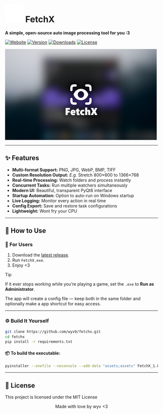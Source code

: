 # <img src="docs/images/icon-32.png" width="60" alt="Icon"> FetchX

**A simple, open-source auto image processing tool for you :3**

[![Website](https://img.shields.io/badge/Website-wyv9.github.io/fetchx-7a4dff?logo=firefox&logoColor=white&style=for-the-badge)](https://wyv9.github.io/fetchx)
[![Version](https://img.shields.io/github/v/release/wyv9/fetchx?display_name=release&label=Release&color=7a4dff&logo=github&logoColor=white&style=for-the-badge)](https://github.com/wyv9/fetchx/releases/latest/download/FetchX.exe)
[![Downloads](https://img.shields.io/github/downloads/wyv9/fetchx/total?label=Downloads&color=7a4dff&logo=download&logoColor=white&style=for-the-badge)](https://github.com/wyv9/fetchx/releases)
[![License](https://img.shields.io/github/license/wyv9/fetchx?label=License&color=0d0d0d&logo=open-source-initiative&logoColor=white&style=for-the-badge)](https://github.com/wyv9/fetchx/blob/main/LICENSE)


<img src="docs/images/h.png" width="500" height="300" alt="Preview">

---

## ✨ Features
- **Multi-format Support:** PNG, JPG, WebP, BMP, TIFF  
- **Custom Resolution Output:** *E.g.* Stretch 800×600 to 1366×768  
- **Real-time Processing:** Watch folders and process instantly  
- **Concurrent Tasks:** Run multiple watchers simultaneously  
- **Modern UI:** Beautiful, transparent PyQt6 interface  
- **Startup Automation:** Option to auto-run on Windows startup  
- **Live Logging:** Monitor every action in real time  
- **Config Export:** Save and restore task configurations  
- **Lightweight:** Wont fry your CPU  

---

## 📂 How to Use

### 👥 For Users
1. Download the [latest release](https://github.com/wyv9/fetchx/releases).  
2. Run `FetchX.exe`.  
3. Enjoy <3  

> [!TIP]
> If it ever stops working while you’re playing a game, set the `.exe` to **Run as Administrator**.
>  
> The app will create a config file — keep both in the same folder and optionally make a app shortcut for easy access.

---

### ⚙️ Build It Yourself
```bash
git clone https://github.com/wyv9/fetchx.git
cd fetchx
pip install -r requirements.txt
```

#### 📦 To build the executable:
```bash
pyinstaller --onefile --noconsole --add-data "assets;assets" FetchX_1.0.py --version-file v.txt --icon "src/assets/icon.ico"
```

---

## 📜 License

This project is licensed under the MIT License


<div align="center">

Made with love by wyv <3

</div>
